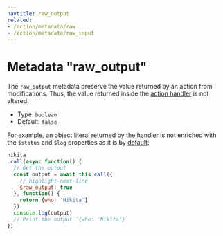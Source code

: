 ```yaml
---
navtitle: raw_output
related:
- /action/metadata/raw
- /action/metadata/raw_input
---
```


# Metadata "raw_output"

The `raw_output` metadata preserve the value returned by an action from modifications. Thus, the value returned inside the [action handler](/current/action/handler) is not altered.

* Type: `boolean`
* Default: `false`

For example, an object literal returned by the handler is not enriched with the `$status` and `$log` properties as it is by [default](/current/action/handler#return):

```js
nikita
.call(async function() {
  // Get the output
  const output = await this.call({
    // highlight-next-line
    $raw_output: true
  }, function() {
    return {who: 'Nikita'}
  })
  console.log(output)
  // Print the output `{who: 'Nikita'}`
})
```
